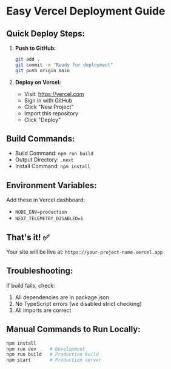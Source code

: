 # Easy Vercel Deployment Guide

## Quick Deploy Steps:

1. **Push to GitHub:**
   ```bash
   git add .
   git commit -m "Ready for deployment"
   git push origin main
   ```

2. **Deploy on Vercel:**
   - Visit: https://vercel.com
   - Sign in with GitHub
   - Click "New Project"
   - Import this repository
   - Click "Deploy"

## Build Commands:
- Build Command: `npm run build`
- Output Directory: `.next`
- Install Command: `npm install`

## Environment Variables:
Add these in Vercel dashboard:
- `NODE_ENV=production`
- `NEXT_TELEMETRY_DISABLED=1`

## That's it! ✅
Your site will be live at: `https://your-project-name.vercel.app`

## Troubleshooting:
If build fails, check:
1. All dependencies are in package.json
2. No TypeScript errors (we disabled strict checking)
3. All imports are correct

## Manual Commands to Run Locally:
```bash
npm install
npm run dev     # Development
npm run build   # Production build
npm start       # Production server
```
